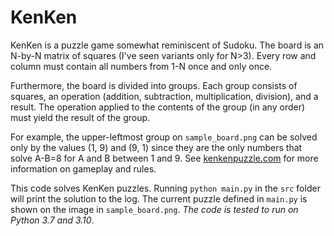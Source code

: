 # KenKen
KenKen is a puzzle game somewhat reminiscent of Sudoku. The board is an N-by-N matrix of squares (I've seen variants only for N>3). Every row and column must contain all numbers from 1-N once and only once.

Furthermore, the board is divided into groups. Each group consists of squares, an operation (addition, subtraction, multiplication, division), and a result. The operation applied to the contents of the group (in any order) must yield the result of the group.

For example, the upper-leftmost group on `sample_board.png` can be solved only by the values (1, 9) and (9, 1) since they are the only numbers that solve A-B=8 for A and B between 1 and 9. See [kenkenpuzzle.com](https://www.kenkenpuzzle.com/game) for more information on gameplay and rules.

This code solves KenKen puzzles. Running `python main.py` in the `src` folder will print the solution to the log. The current puzzle defined in `main.py` is shown on the image in `sample_board.png`. *The code is tested to run on Python 3.7 and 3.10*.
